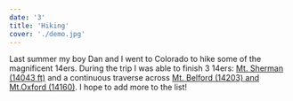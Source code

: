 ```yaml
---
date: '3'
title: 'Hiking'
cover: './demo.jpg'
---
```


Last summer my boy Dan and I went to Colorado to hike some of the magnificent 14ers. During the trip I was able to finish 3 14ers: [Mt. Sherman (14043 ft)](https://www.strava.com/activities/7404834241/overview) and a continuous traverse across [Mt. Belford (14203) and Mt.Oxford (14160)](https://www.strava.com/activities/7416055695/overview). I hope to add more to the list!
